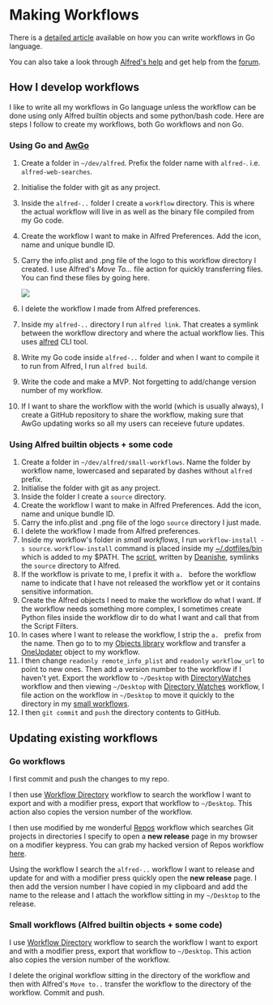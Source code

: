 # Making Workflows
There is a [detailed article](https://medium.com/@NikitaVoloboev/writing-alfred-workflows-in-go-2a44f62dc432) available on how you can write workflows in Go language.

You can also take a look through [Alfred's help](https://www.alfredapp.com/help/) and get help from the [forum](https://www.alfredforum.com/).

## How I develop workflows
I like to write all my workflows in Go language unless the workflow can be done using only Alfred builtin objects and some python/bash code. Here are steps I follow to create my workflows, both Go workflows and non Go.

### Using Go and [AwGo](https://github.com/deanishe/awgo)
1. Create a folder in `~/dev/alfred`. Prefix the folder name with `alfred-`. i.e. `alfred-web-searches`.
2. Initialise the folder with git as any project.
3. Inside the `alfred-..` folder I create a `workflow` directory. This is where the actual workflow will live in as well as the binary file compiled from my Go code.
4. Create the workflow I want to make in Alfred Preferences. Add the icon, name and unique bundle ID.
5. Carry the info.plist and .png file of the logo to this workflow directory I created. I use Alfred's _Move To..._ file action for quickly transferring files. You can find these files by going here.

    ![](https://i.imgur.com/5UBCGbc.png)

6. I delete the workflow I made from Alfred preferences.
7. Inside my `alfred-..` directory I run `alfred link`. That creates a symlink between the workflow directory and where the actual workflow lies. This uses [alfred](https://godoc.org/github.com/jason0x43/go-alfred/alfred) CLI tool.
8. Write my Go code inside `alfred-..` folder and when I want to compile it to run from Alfred, I run `alfred build`.
9. Write the code and make a MVP. Not forgetting to add/change version number of my workflow.
10. If I want to share the workflow with the world (which is usually always), I create a GitHub repository to share the workflow, making sure that AwGo updating works so all my users can receieve future updates.

### Using Alfred builtin objects + some code
1. Create a folder in `~/dev/alfred/small-workflows`. Name the folder by workflow name, lowercased and separated by dashes without `alfred` prefix.
2. Initialise the folder with git as any project.
3. Inside the folder I create a `source` directory.
4. Create the workflow I want to make in Alfred Preferences. Add the icon, name and unique bundle ID.
5. Carry the info.plist and .png file of the logo `source` directory I just made.
6. I delete the workflow I made from Alfred preferences.
7. Inside my workflow's folder in _small workflows_, I run `workflow-install -s source`. `workflow-install` command is placed inside my [~/.dotfiles/bin](https://github.com/nikitavoloboev/dotfiles/tree/master/bin) which is added to my $PATH. The [script](https://gist.github.com/deanishe/35faae3e7f89f629a94e), written by [Deanishe](https://github.com/deanishe), symlinks the `source` directory to Alfred.
8. If the workflow is private to me, I prefix it with `a. ` before the workflow name to indicate that I have not released the workflow yet or it contains sensitive information.
9. Create the Alfred objects I need to make the workflow do what I want. If the workflow needs something more complex, I sometimes create Python files inside the workflow dir to do what I want and call that from the Script Filters.
10. In cases where I want to release the workflow, I strip the `a. ` prefix from the name. Then go to to my [Objects library](https://github.com/nikitavoloboev/small-workflows/tree/master/objects-library) workflow and transfer a [OneUpdater](https://github.com/vitorgalvao/alfred-workflows/tree/master/OneUpdater) object to my workflow.
11. I then change `readonly remote_info_plist` and `readonly workflow_url` to point to new ones. Then add a version number to the workflow if I haven't yet. Export the workflow to `~/Desktop` with [DirectoryWatches](https://github.com/nikitavoloboev/small-workflows/blob/master/augmentations/Workflow%20directory.alfredworkflow?raw=true) workflow and then viewing `~/Desktop` with [Directory Watches](https://github.com/nikitavoloboev/small-workflows/blob/master/augmentations/Directory%20watches.alfredworkflow?raw=true) workflow, I file action on the workflow in `~/Desktop` to move it quickly to the directory in my [small workflows](https://github.com/nikitavoloboev/small-workflows).
11. I then `git commit` and `push` the directory contents to GitHub.

## Updating existing workflows
### Go workflows
I first commit and push the changes to my repo.

I then use [Workflow Directory](https://github.com/nikitavoloboev/small-workflows/blob/master/augmentations/Workflow%20directory.alfredworkflow?raw=true) workflow to search the workflow I want to export and with a modifier press, export that workflow to `~/Desktop`. This action also copies the version number of the workflow.

I then use modified by me wonderful [Repos](https://github.com/deanishe/alfred-repos) workflow which searches Git projects in directories I specify to open a __new release__ page in my browser on a modifier keypress. You can grab my hacked version of Repos workflow [here](https://github.com/nikitavoloboev/small-workflows/blob/master/augmentations/Git%20Repos.alfredworkflow?raw=true).

Using the workflow I search the `alfred-..` workflow I want to release and update for and with a modifier press quickly open the __new release__ page. I then add the version number I have copied in my clipboard and add the name to the release and I attach the workflow sitting in my `~/Desktop` to the release.

### Small workflows (Alfred builtin objects + some code)
I use [Workflow Directory](https://github.com/nikitavoloboev/small-workflows/blob/master/augmentations/Workflow%20directory.alfredworkflow?raw=true) workflow to search the workflow I want to export and with a modifier press, export that workflow to `~/Desktop`. This action also copies the version number of the workflow.

I delete the original workflow sitting in the directory of the workflow and then with Alfred's `Move to..` transfer the workflow to the directory of the workflow. Commit and push.
